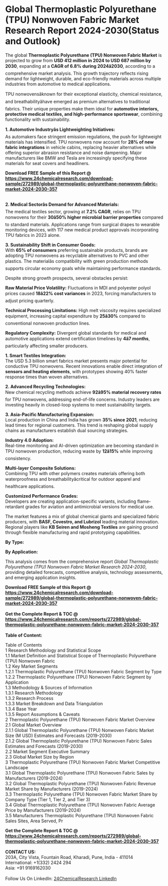 <h1>Global Thermoplastic Polyurethane (TPU) Nonwoven Fabric Market Research Report 2024-2030(Status and Outlook)</h1><p>The global <strong>Thermoplastic Polyurethane (TPU) Nonwoven Fabric Market</strong> is projected to grow from <strong>USD 412 million in 2024 to USD 687 million by 2030</strong>, expanding at a <strong>CAGR of 6.8% during 2024â2030</strong>, according to a comprehensive market analysis. This growth trajectory reflects rising demand for lightweight, durable, and eco-friendly materials across multiple industries from automotive to medical applications.</p><p>TPU nonwovensâknown for their exceptional elasticity, chemical resistance, and breathabilityâhave emerged as premium alternatives to traditional fabrics. Their unique properties make them ideal for <strong>automotive interiors, protective medical textiles, and high-performance sportswear</strong>, combining functionality with sustainability.</p><p><strong>1. Automotive Industryâs Lightweighting Initiatives:</strong><br>
As automakers face stringent emission regulations, the push for lightweight materials has intensified. TPU nonwovens now account for <strong>28% of new fabric integrations</strong> in vehicle cabins, replacing heavier alternatives while offering superior abrasion resistance and noise dampening. Major manufacturers like BMW and Tesla are increasingly specifying these materials for seat covers and headliners.</p><div><b>Download FREE Sample of this Report @ 
            <a href="https://www.24chemicalresearch.com/download-sample/272989/global-thermoplastic-polyurethane-nonwoven-fabric-market-2024-2030-357">
            https://www.24chemicalresearch.com/download-sample/272989/global-thermoplastic-polyurethane-nonwoven-fabric-market-2024-2030-357</a></b></div><br><p><strong>2. Medical Sectorâs Demand for Advanced Materials:</strong><br>
The medical textiles sector, growing at <strong>7.2% CAGR</strong>, relies on TPU nonwovens for their <strong>30â50% higher microbial barrier properties</strong> compared to standard materials. Applications range from surgical drapes to wearable monitoring devices, with 117 new medical product approvals incorporating TPU fabrics in 2023 alone.</p><p><strong>3. Sustainability Shift in Consumer Goods:</strong><br>
With <strong>65% of consumers</strong> preferring sustainable products, brands are adopting TPU nonwovens as recyclable alternatives to PVC and other plastics. The materialâs compatibility with green production methods supports circular economy goals while maintaining performance standards.</p><p>Despite strong growth prospects, several obstacles persist:</p><p><strong>Raw Material Price Volatility:</strong> Fluctuations in MDI and polyester polyol prices caused <strong>18â22% cost variances</strong> in 2023, forcing manufacturers to adjust pricing quarterly.</p><p><strong>Technical Processing Limitations:</strong> High melt viscosity requires specialized equipment, increasing capital expenditure by <strong>25â30%</strong> compared to conventional nonwoven production lines.</p><p><strong>Regulatory Complexity:</strong> Divergent global standards for medical and automotive applications extend certification timelines by <strong>4â7 months</strong>, particularly affecting smaller producers.</p><p><strong>1. Smart Textiles Integration:</strong><br>
The USD 5.3 billion smart fabrics market presents major potential for conductive TPU nonwovens. Recent innovations enable direct integration of <strong>sensors and heating elements</strong>, with prototypes showing 40% faster response times than woven alternatives.</p><p><strong>2. Advanced Recycling Technologies:</strong><br>
New chemical recycling methods achieve <strong>92â95% material recovery rates</strong> for TPU nonwovens, addressing end-of-life concerns. Industry leaders are investing heavily in closed-loop systems to meet sustainability targets.</p><p><strong>3. Asia-Pacific Manufacturing Expansion:</strong><br>
Local production in China and India has grown <strong>35% since 2021</strong>, reducing lead times for regional customers. This trend is reshaping global supply chains as manufacturers establish dual sourcing strategies.</p><p><strong>Industry 4.0 Adoption:</strong><br>
	Real-time monitoring and AI-driven optimization are becoming standard in TPU nonwoven production, reducing waste by <strong>12â15%</strong> while improving consistency.</p><p><strong>Multi-layer Composite Solutions:</strong><br>
	Combining TPU with other polymers creates materials offering both waterproofness and breathabilityâcritical for outdoor apparel and healthcare applications.</p><p><strong>Customized Performance Grades:</strong><br>
	Developers are creating application-specific variants, including flame-retardant grades for aviation and antimicrobial versions for medical use.</p><p>The market features a mix of global chemical giants and specialized fabric producers, with <strong>BASF, Covestro, and Lubrizol</strong> leading material innovation. Regional players like <strong>KB Seiren and Mosheng Textiles</strong> are gaining ground through flexible manufacturing and rapid prototyping capabilities.</p><p><strong>By Type:</strong></p><p><strong>By Application:</strong></p><p>This analysis comes from the comprehensive report <em>Global Thermoplastic Polyurethane (TPU) Nonwoven Fabric Market Research 2024-2030</em>, providing detailed forecasts, competitive analysis, technology assessments, and emerging application insights.</p><div><b>Download FREE Sample of this Report @ 
            <a href="https://www.24chemicalresearch.com/download-sample/272989/global-thermoplastic-polyurethane-nonwoven-fabric-market-2024-2030-357">
            https://www.24chemicalresearch.com/download-sample/272989/global-thermoplastic-polyurethane-nonwoven-fabric-market-2024-2030-357</a></b></div><br><div><b>Get the Complete Report & TOC @ 
            <a href="https://www.24chemicalresearch.com/reports/272989/global-thermoplastic-polyurethane-nonwoven-fabric-market-2024-2030-357">
            https://www.24chemicalresearch.com/reports/272989/global-thermoplastic-polyurethane-nonwoven-fabric-market-2024-2030-357</a></b></div><br>
            <b>Table of Content:</b><p>Table of Contents<br />
1 Research Methodology and Statistical Scope<br />
1.1 Market Definition and Statistical Scope of Thermoplastic Polyurethane (TPU) Nonwoven Fabric<br />
1.2 Key Market Segments<br />
1.2.1 Thermoplastic Polyurethane (TPU) Nonwoven Fabric Segment by Type<br />
1.2.2 Thermoplastic Polyurethane (TPU) Nonwoven Fabric Segment by Application<br />
1.3 Methodology & Sources of Information<br />
1.3.1 Research Methodology<br />
1.3.2 Research Process<br />
1.3.3 Market Breakdown and Data Triangulation<br />
1.3.4 Base Year<br />
1.3.5 Report Assumptions & Caveats<br />
2 Thermoplastic Polyurethane (TPU) Nonwoven Fabric Market Overview<br />
2.1 Global Market Overview<br />
2.1.1 Global Thermoplastic Polyurethane (TPU) Nonwoven Fabric Market Size (M USD) Estimates and Forecasts (2019-2030)<br />
2.1.2 Global Thermoplastic Polyurethane (TPU) Nonwoven Fabric Sales Estimates and Forecasts (2019-2030)<br />
2.2 Market Segment Executive Summary<br />
2.3 Global Market Size by Region<br />
3 Thermoplastic Polyurethane (TPU) Nonwoven Fabric Market Competitive Landscape<br />
3.1 Global Thermoplastic Polyurethane (TPU) Nonwoven Fabric Sales by Manufacturers (2019-2024)<br />
3.2 Global Thermoplastic Polyurethane (TPU) Nonwoven Fabric Revenue Market Share by Manufacturers (2019-2024)<br />
3.3 Thermoplastic Polyurethane (TPU) Nonwoven Fabric Market Share by Company Type (Tier 1, Tier 2, and Tier 3)<br />
3.4 Global Thermoplastic Polyurethane (TPU) Nonwoven Fabric Average Price by Manufacturers (2019-2024)<br />
3.5 Manufacturers Thermoplastic Polyurethane (TPU) Nonwoven Fabric Sales Sites, Area Served, Pr</p><div><b>Get the Complete Report & TOC @ 
            <a href="https://www.24chemicalresearch.com/reports/272989/global-thermoplastic-polyurethane-nonwoven-fabric-market-2024-2030-357">
            https://www.24chemicalresearch.com/reports/272989/global-thermoplastic-polyurethane-nonwoven-fabric-market-2024-2030-357</a></b></div><br><b>CONTACT US:</b><br>
            203A, City Vista, Fountain Road, Kharadi, Pune, India - 411014<br>
            International: +1(332) 2424 294<br>
            Asia: +91 9169162030 <br><br>
            Follow Us On LinkedIn: <a href="https://www.linkedin.com/company/24chemicalresearch/">24ChemicalResearch LinkedIn</a>